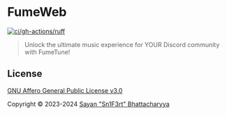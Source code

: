 # FumeWeb

[![ci/gh-actions/ruff](https://github.com/FumeStop/FumeTune/actions/workflows/ruff.yml/badge.svg)](https://github.com/FumeStop/FumeTune/actions/workflows/ruff.yml)

> Unlock the ultimate music experience for YOUR Discord community with FumeTune!

## License

[GNU Affero General Public License v3.0](LICENSE)

Copyright &copy; 2023-2024 [Sayan "Sn1F3rt" Bhattacharyya](https://sn1f3rt.dev)
